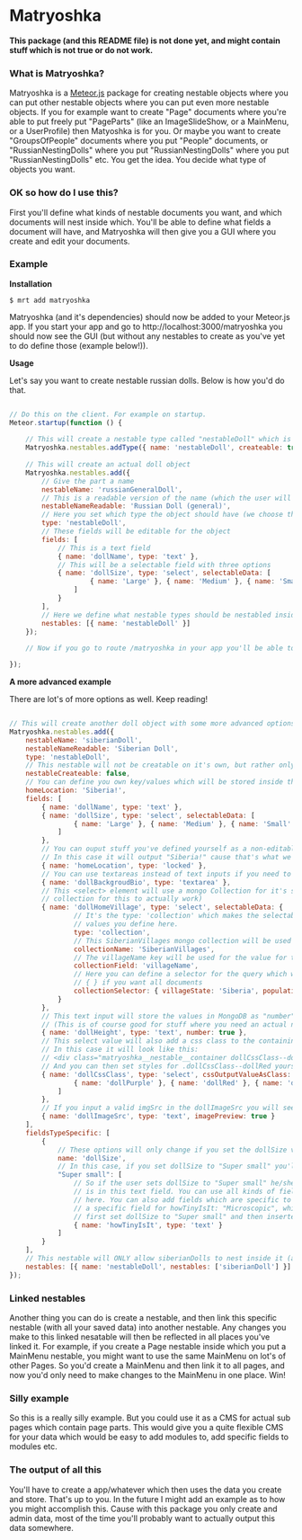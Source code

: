 Matryoshka
==========

**This package (and this README file) is not done yet, and might contain stuff which is not true or do not work.**

### What is Matryoshka?

Matryoshka is a [Meteor.js](http://www.meteor.com) package for creating nestable objects where you can put other nestable objects where you can put even more nestable objects. If you for example want to create "Page" documents where you're able to put freely put "PageParts" (like an ImageSlideShow, or a MainMenu, or a UserProfile) then Matyoshka is for you. Or maybe you want to create "GroupsOfPeople" documents where you put "People" documents, or "RussianNestingDolls" where you put "RussianNestingDolls" where you put "RussianNestingDolls" etc. You get the idea. You decide what type of objects you want.

### OK so how do I use this?

First you'll define what kinds of nestable documents you want, and which documents will nest inside which. You'll be able to define what fields a document will have, and Matryoshka will then give you a GUI where you create and edit your documents.

### Example

**Installation**

```
$ mrt add matryoshka
```

Matryoshka (and it's dependencies) should now be added to your Meteor.js app. If you start your app and go to http://localhost:3000/matryoshka you should now see the GUI (but without any nestables to create as you've yet to do define those (example below!)).

**Usage**

Let's say you want to create nestable russian dolls. Below is how you'd do that.

```javascript

// Do this on the client. For example on startup.
Meteor.startup(function () {
    
    // This will create a nestable type called "nestableDoll" which is createable from the GUI
    Matryoshka.nestables.addType({ name: 'nestableDoll', createable: true });
    
    // This will create an actual doll object
    Matryoshka.nestables.add({
        // Give the part a name
        nestableName: 'russianGeneralDoll',
        // This is a readable version of the name (which the user will see in the GUI)
        nestableNameReadable: 'Russian Doll (general)',
        // Here you set which type the object should have (we choose the one we defined above of course)
        type: 'nestableDoll',
        // These fields will be editable for the object
        fields: [
            // This is a text field
            { name: 'dollName', type: 'text' },
            // This will be a selectable field with three options
            { name: 'dollSize', type: 'select', selectableData: [
                    { name: 'Large' }, { name: 'Medium' }, { name: 'Small' }, { name: 'Super small' }
                ]
            }
        ],
        // Here we define what nestable types should be nestabled inside this nestable
        nestables: [{ name: 'nestableDoll' }]
    });
    
    // Now if you go to route /matryoshka in your app you'll be able to create dolls which are nestable

});

```

**A more advanced example**

There are lot's of more options as well. Keep reading!

```javascript

// This will create another doll object with some more advanced options
Matryoshka.nestables.add({
    nestableName: 'siberianDoll',
    nestableNameReadable: 'Siberian Doll',
    type: 'nestableDoll',
    // This nestable will not be creatable on it's own, but rather only as a child to other nestables
    nestableCreateable: false,
    // You can define you own key/values which will be stored inside the nestable
    homeLocation: 'Siberia!',
    fields: [
        { name: 'dollName', type: 'text' },
        { name: 'dollSize', type: 'select', selectableData: [
                { name: 'Large' }, { name: 'Medium' }, { name: 'Small' }, { name: 'Super small' }
            ]
        },
        // You can ouput stuff you've defined yourself as a non-editable field using the "locked" type
        // In this case it will output "Siberia!" cause that's what we defined above
        { name: 'homeLocation', type: 'locked' },
        // You can use textareas instead of text inputs if you need to enter longer texts
        { name: 'dollBackgroudBio', type: 'textarea' },
        // This <select> element will use a mongo Collection for it's selectable values (you have to define the
        // collection for this to actually work)
        { name: 'dollHomeVillage', type: 'select', selectableData: {
                // It's the type: 'collection' which makes the selectable data come from a collection instead of
                // values you define here.
                type: 'collection',
                // This SiberianVillages mongo collection will be used to populate the <option> elements
                collectionName: 'SiberianVillages',
                // The villageName key will be used for the value for the <option> elements
                collectionField: 'villageName',
                // Here you can define a selector for the query which will populate the <select> element. Just use
                // { } if you want all documents
                collectionSelector: { villageState: 'Siberia', population: { $gt: 5000 } }
            }
        },
        // This text input will store the values in MongoDB as "number" type rather than "string"
        // (This is of course good for stuff where you need an actual number rather than a string)
        { name: 'dollHeight', type: 'text', number: true },
        // This select value will also add a css class to the containing <div class="matryoshka__nestable__container">
        // In this case it will look like this:
        // <div class="matryoshka__nestable__container dollCssClass--dollRed">
        // And you can then set styles for .dollCssClass--dollRed yourself in your css
        { name: 'dollCssClass', type: 'select', cssOutputValueAsClass: true, selectableData: [
                { name: 'dollPurple' }, { name: 'dollRed' }, { name: 'dollGreen' }
            ]
        },
        // If you input a valid imgSrc in the dollImageSrc you will see a preview of the image next to the element
        { name: 'dollImageSrc', type: 'text', imagePreview: true }
    ],
    fieldsTypeSpecific: [
        {
            // These options will only change if you set the dollSize value to something specific
            name: 'dollSize',
            // In this case, if you set dollSize to "Super small" you'll also get these options
            "Super small": [
                // So if the user sets dollSize to "Super small" he/she will be able to specify how tiny the doll
                // is in this text field. You can use all kinds of fields (like the more advanced ones defined above) 
                // here. You can also add fields which are specific to these fields. For example, you could add
                // a specific field for howTinyIsIt: "Microscopic", which the user could only access if he/she
                // first set dollSize to "Super small" and then inserted "Microscopic" to the howTinyIsIt text field
                { name: 'howTinyIsIt', type: 'text' }
            ]
        }
    ],
    // This nestable will ONLY allow siberianDolls to nest inside it (and not the general russian one we defined above)
    nestables: [{ name: 'nestableDoll', nestables: ['siberianDoll'] }]
});


```

### Linked nestables

Another thing you can do is create a nestable, and then link this specific nestable (with all your saved data) into another nestable. Any changes you make to this linked nesatable will then be reflected in all places you've linked it. For example, if you create a Page nestable inside which you put a MainMenu nestable, you might want to use the same MainMenu on lot's of other Pages. So you'd create a MainMenu and then link it to all pages, and now you'd only need to make changes to the MainMenu in one place. Win!

### Silly example

So this is a really silly example. But you could use it as a CMS for actual sub pages which contain page parts. This would give you a quite flexible CMS for your data which would be easy to add modules to, add specific fields to modules etc.

### The output of all this

You'll have to create a app/whatever which then uses the data you create and store. That's up to you. In the future I might add an example as to how you might accomplish this. Cause with this package you only create and admin data, most of the time you'll probably want to actually output this data somewhere.
